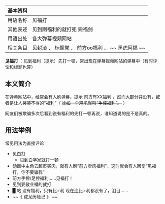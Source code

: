 |  **基本资料**  ||
|---|---|
|用语名称  |  见福打   |
|其他表述  |  见到刷福利的就打死  毙福剑   |
|用语出处  |  各大弹幕视频网站   |
|相关条目  |  见封滚  、  标题党  、  前方oo福利  、 ~~ 黑虎阿福  ~~  |
  
**见福打** ：见到福利（提示）先打一顿，常出现在弹幕视频网站的弹幕中（有时评论和标题也算）

##  本义简介

在弹幕网站中，经常会有人刷弹幕，提示  前方有XX福利  ，然而大部分并没有，或者是让人哭笑不得的“福利”（ ~~比如一个鸡爪就叫“手控福利”。~~ ）

网友们被欺骗多次后看到说有福利的先打一顿再说，谁知道说的是不是真的。

##  用法举例

常见用法为直接评论

  * 见白打 
    * 见到白学家就打一顿 
  * 动画中主角去超市买肉，就有人刷“前方卖肉福利”，这时就会有人回复“见福打，你不要骗我” 
  * 前方手控/足控福利......见福打！ 
  * 见到要敬业福的就打 
  * █  站  没有福利，只有比♂利  现在连比♂利都没有了，泪目…… 
  * ~~《 成龙历险记  》 ~~

